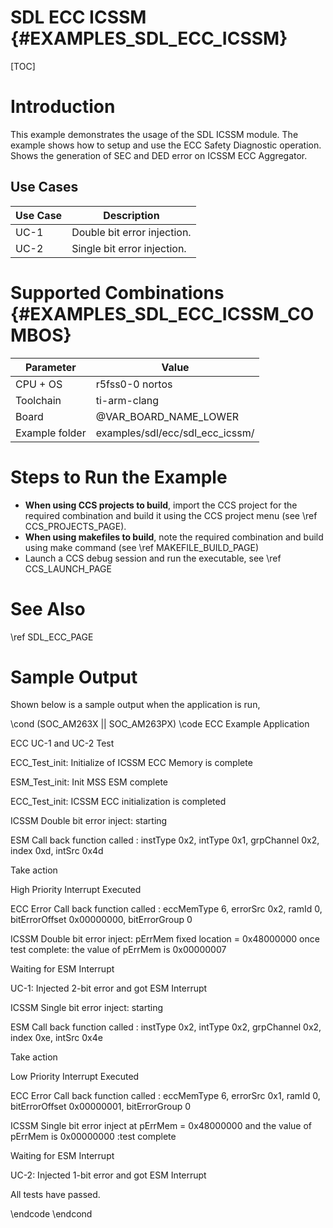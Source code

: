 # SDL ECC ICSSM {#EXAMPLES_SDL_ECC_ICSSM}

[TOC]

# Introduction

This example demonstrates the usage of the SDL ICSSM module. The example shows how to setup and use the ECC Safety Diagnostic operation.
Shows the generation of SEC and DED error on ICSSM ECC Aggregator.

Use Cases
---------

 Use Case | Description
 ---------|------------
 UC-1     | Double bit error injection.
 UC-2     | Single bit error injection.

# Supported Combinations {#EXAMPLES_SDL_ECC_ICSSM_COMBOS}

 Parameter      | Value
 ---------------|-----------
 CPU + OS       | r5fss0-0 nortos
 Toolchain      | ti-arm-clang
 Board          | @VAR_BOARD_NAME_LOWER
 Example folder | examples/sdl/ecc/sdl_ecc_icssm/

# Steps to Run the Example

- **When using CCS projects to build**, import the CCS project for the required combination
  and build it using the CCS project menu (see \ref CCS_PROJECTS_PAGE).
- **When using makefiles to build**, note the required combination and build using
  make command (see \ref MAKEFILE_BUILD_PAGE)
- Launch a CCS debug session and run the executable, see \ref CCS_LAUNCH_PAGE

# See Also

\ref SDL_ECC_PAGE

# Sample Output

Shown below is a sample output when the application is run,

\cond (SOC_AM263X || SOC_AM263PX)
\code
ECC Example Application

ECC UC-1 and UC-2 Test

ECC_Test_init: Initialize of ICSSM ECC Memory is complete

ESM_Test_init: Init MSS ESM complete

ECC_Test_init: ICSSM ECC initialization is completed

ICSSM Double bit error inject: starting

ESM Call back function called : instType 0x2, intType 0x1, grpChannel 0x2, index 0xd, intSrc 0x4d

Take action

High Priority Interrupt Executed

ECC Error Call back function called : eccMemType 6, errorSrc 0x2, ramId 0, bitErrorOffset 0x00000000, bitErrorGroup 0

ICSSM Double bit error inject: pErrMem fixed location = 0x48000000 once test complete: the value of pErrMem is 0x00000007

Waiting for ESM Interrupt

UC-1: Injected 2-bit error and got ESM Interrupt

ICSSM Single bit error inject: starting

ESM Call back function called : instType 0x2, intType 0x2, grpChannel 0x2, index 0xe, intSrc 0x4e

Take action

Low Priority Interrupt Executed

ECC Error Call back function called : eccMemType 6, errorSrc 0x1, ramId 0, bitErrorOffset 0x00000001, bitErrorGroup 0

ICSSM Single bit error inject at pErrMem = 0x48000000 and the value of pErrMem is 0x00000000 :test complete

Waiting for ESM Interrupt

UC-2: Injected 1-bit error and got ESM Interrupt

All tests have passed.

\endcode
\endcond
